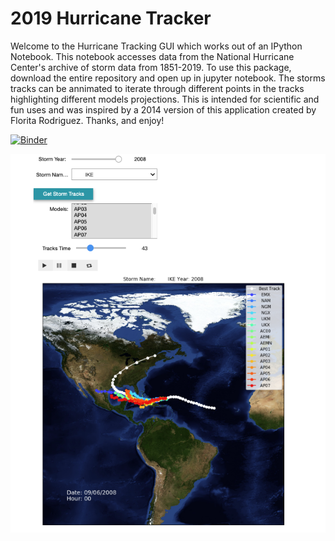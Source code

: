 # 2019 Hurricane Tracker
Welcome to the Hurricane Tracking GUI which works out of an IPython Notebook. This notebook accesses data from the National Hurricane Center's archive of storm data from 1851-2019. To use this package, download the entire repository and open up in jupyter notebook. The storms tracks can be annimated to iterate through different points in the tracks highlighting different models projections. This is intended for scientific and fun uses and was inspired by a 2014 version of this application created by Florita Rodriguez. Thanks, and enjoy!


[![Binder](https://mybinder.org/badge_logo.svg)](https://mybinder.org/v2/gh/AodhanSweeney/2019-Hurricane-Tracker/master)

![alt text](https://github.com/AodhanSweeney/2019-Hurricane-Tracker/blob/master/Tracker_Screenshot.png)
